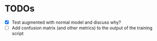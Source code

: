 # TODOs

- [x] Test augmented with normal model and discuss why?
- [ ] Add confusion matrix (and other metrics) to the output of the training script
